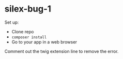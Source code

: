 silex-bug-1
===========

Set up:
- Clone repo
- `composer install`
- Go to your app in a web browser

Comment out the twig extension line to remove the error.
